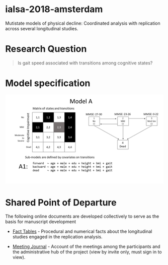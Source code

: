 # ialsa-2018-amsterdam

Mutistate models of physical decline: Coordinated analysis with replication across several longitudinal studies.

# Research Question

> Is gait speed associated with transitions among cognitive states?


# Model specification

<img src="libs/images/support/model-a-specification.jpg" width="900px" /> 


# Shared Point of Departure

The following online documents are developed collectively to serve as the basis for manuscript development

- [Fact Tables][fact-tables] - Procedural and numerical facts about the longitudinal studies engaged in the replication analysis. 

- [Meeting Journal][meeting-journal] - Account of the meetings among the participants and the administrative hub of the project (view by invite only, must sign in to view).

[meeting-journal]:https://docs.google.com/document/d/1LHnAU9Be693COvB0NJlyseifrnY0F9osLs1LWSGLXH4/edit?usp=sharing
[fact-tables]:https://docs.google.com/document/d/1MjiRhF1veKZ2xaN085XAr83w4eSzWRrOFVDuGMEluA0/edit?usp=sharing
